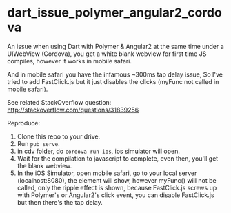 # dart_issue_polymer_angular2_cordova

An issue when using Dart with Polymer & Angular2 at the same time under a UIWebView (Cordova), you get a white blank webview for first time JS compiles, however it works in mobile safari.

And in mobile safari you have the infamous ~300ms tap delay issue, So I've tried to add FastClick.js but it just disables the clicks (myFunc not called in mobile safari).

See related StackOverflow question: http://stackoverflow.com/questions/31839256

Reproduce:<br/>
1. Clone this repo to your drive.<br/>
2. Run `pub serve`.<br/>
3. in cdv folder, do `cordova run ios`, ios simulator will open.<br/>
4. Wait for the compilation to javascript to complete, even then, you'll get the blank webview.<br/>
5. In the iOS Simulator, open mobile safari, go to your local server (localhost:8080), the element will show, however myFunc() will not be called, only the ripple effect is shown, because FastClick.js screws up with Polymer's or Angular2's click event, you can disable FastClick.js but then there's the tap delay.
